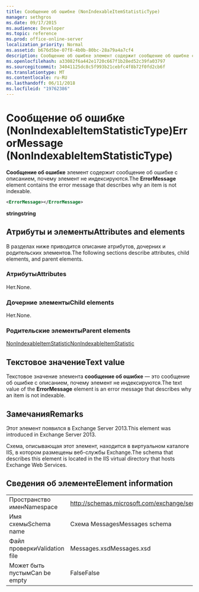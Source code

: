 ```yaml
---
title: Сообщение об ошибке (NonIndexableItemStatisticType)
manager: sethgros
ms.date: 09/17/2015
ms.audience: Developer
ms.topic: reference
ms.prod: office-online-server
localization_priority: Normal
ms.assetid: b676d5be-07f8-4b0b-80bc-28a79a4a7cf4
description: Сообщение об ошибке элемент содержит сообщение об ошибке с описанием, почему элемент не индексируются.
ms.openlocfilehash: a33082f6a442e1720c667f1b28ed52c39fa03797
ms.sourcegitcommit: 34041125dc8c5f993b21cebfc4f8b72f0fd2cb6f
ms.translationtype: MT
ms.contentlocale: ru-RU
ms.lasthandoff: 06/11/2018
ms.locfileid: "19762386"
---
```

# <a name="errormessage-nonindexableitemstatistictype"></a><span data-ttu-id="43439-103">Сообщение об ошибке (NonIndexableItemStatisticType)</span><span class="sxs-lookup"><span data-stu-id="43439-103">ErrorMessage (NonIndexableItemStatisticType)</span></span>

<span data-ttu-id="43439-104">**Сообщение об ошибке** элемент содержит сообщение об ошибке с описанием, почему элемент не индексируются.</span><span class="sxs-lookup"><span data-stu-id="43439-104">The **ErrorMessage** element contains the error message that describes why an item is not indexable.</span></span> 
  
```XML
<ErrorMessage></ErrorMessage>
```

 <span data-ttu-id="43439-105">**string**</span><span class="sxs-lookup"><span data-stu-id="43439-105">**string**</span></span>
## <a name="attributes-and-elements"></a><span data-ttu-id="43439-106">Атрибуты и элементы</span><span class="sxs-lookup"><span data-stu-id="43439-106">Attributes and elements</span></span>

<span data-ttu-id="43439-107">В разделах ниже приводится описание атрибутов, дочерних и родительских элементов.</span><span class="sxs-lookup"><span data-stu-id="43439-107">The following sections describe attributes, child elements, and parent elements.</span></span>
  
### <a name="attributes"></a><span data-ttu-id="43439-108">Атрибуты</span><span class="sxs-lookup"><span data-stu-id="43439-108">Attributes</span></span>

<span data-ttu-id="43439-109">Нет.</span><span class="sxs-lookup"><span data-stu-id="43439-109">None.</span></span>
  
### <a name="child-elements"></a><span data-ttu-id="43439-110">Дочерние элементы</span><span class="sxs-lookup"><span data-stu-id="43439-110">Child elements</span></span>

<span data-ttu-id="43439-111">Нет.</span><span class="sxs-lookup"><span data-stu-id="43439-111">None.</span></span>
  
### <a name="parent-elements"></a><span data-ttu-id="43439-112">Родительские элементы</span><span class="sxs-lookup"><span data-stu-id="43439-112">Parent elements</span></span>

[<span data-ttu-id="43439-113">NonIndexableItemStatistic</span><span class="sxs-lookup"><span data-stu-id="43439-113">NonIndexableItemStatistic</span></span>](nonindexableitemstatistic.md)
  
## <a name="text-value"></a><span data-ttu-id="43439-114">Текстовое значение</span><span class="sxs-lookup"><span data-stu-id="43439-114">Text value</span></span>

<span data-ttu-id="43439-115">Текстовое значение элемента **сообщение об ошибке** — это сообщение об ошибке с описанием, почему элемент не индексируются.</span><span class="sxs-lookup"><span data-stu-id="43439-115">The text value of the **ErrorMessage** element is an error message that describes why an item is not indexable.</span></span> 
  
## <a name="remarks"></a><span data-ttu-id="43439-116">Замечания</span><span class="sxs-lookup"><span data-stu-id="43439-116">Remarks</span></span>

<span data-ttu-id="43439-117">Этот элемент появился в Exchange Server 2013.</span><span class="sxs-lookup"><span data-stu-id="43439-117">This element was introduced in Exchange Server 2013.</span></span>
  
<span data-ttu-id="43439-118">Схема, описывающая этот элемент, находится в виртуальном каталоге IIS, в котором размещены веб-службы Exchange.</span><span class="sxs-lookup"><span data-stu-id="43439-118">The schema that describes this element is located in the IIS virtual directory that hosts Exchange Web Services.</span></span>
  
## <a name="element-information"></a><span data-ttu-id="43439-119">Сведения об элементе</span><span class="sxs-lookup"><span data-stu-id="43439-119">Element information</span></span>

|||
|:-----|:-----|
|<span data-ttu-id="43439-120">Пространство имен</span><span class="sxs-lookup"><span data-stu-id="43439-120">Namespace</span></span>  <br/> |http://schemas.microsoft.com/exchange/services/2006/messages  <br/> |
|<span data-ttu-id="43439-121">Имя схемы</span><span class="sxs-lookup"><span data-stu-id="43439-121">Schema name</span></span>  <br/> |<span data-ttu-id="43439-122">Схема Messages</span><span class="sxs-lookup"><span data-stu-id="43439-122">Messages schema</span></span>  <br/> |
|<span data-ttu-id="43439-123">Файл проверки</span><span class="sxs-lookup"><span data-stu-id="43439-123">Validation file</span></span>  <br/> |<span data-ttu-id="43439-124">Messages.xsd</span><span class="sxs-lookup"><span data-stu-id="43439-124">Messages.xsd</span></span>  <br/> |
|<span data-ttu-id="43439-125">Может быть пустым</span><span class="sxs-lookup"><span data-stu-id="43439-125">Can be empty</span></span>  <br/> |<span data-ttu-id="43439-126">False</span><span class="sxs-lookup"><span data-stu-id="43439-126">False</span></span>  <br/> |
   

